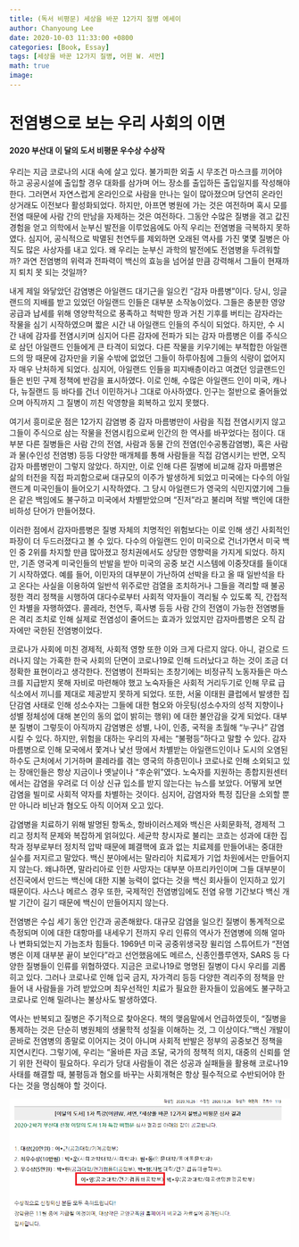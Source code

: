 ```yaml
---
title: (독서 비평문) 세상을 바꾼 12가지 질병 에세이
author: Chanyoung Lee
date: 2020-10-03 11:33:00 +0800
categories: [Book, Essay]
tags: [세상을 바꾼 12가지 질병, 어윈 W. 셔먼]
math: true
image: 
---
```

<H1>전염병으로 보는 우리 사회의 이면 </H1>
<H4><b>2020 부산대 이 달의 도서 비평문 우수상 수상작</b></H4>


   우리는 지금 코로나의 시대 속에 살고 있다. 불가피한 외출 시 무조건 마스크를 끼어야 하고 공공시설에 출입할 경우 대화를 삼가며 어느 장소를 출입하든 출입일지를 작성해야 한다. 그러면서 자연스럽게 온라인으로 사람을 만나는 일이 많아졌으며 당연히 온라인 상거래도 이전보다 활성화되었다. 하지만, 아프면 병원에 가는 것은 여전하며 혹시 모를 전염 때문에 사람 간의 만남을 자제하는 것은 여전하다. 그동안 수많은 질병을 겪고 값진 경험을 얻고 의학에서 눈부신 발전을 이루었음에도 아직 우리는 전염병을 극복하지 못하였다. 심지어, 공식적으로 박멸된 천연두를 제외하면 오래된 역사를 가진 몇몇 질병은 아직도 많은 사상자를 내고 있다. 왜 우리는 눈부신 과학의 발전에도 전염병을 두려워할까? 과연 전염병의 위력과 전파력이 백신의 효능을 넘어설 만큼 강력해서 그들이 현재까지 퇴치 못 되는 것일까?

   내게 제일 와닿았던 감염병은 아일랜드 대기근을 일으킨 “감자 마름병”이다. 당시, 잉글랜드의 지배를 받고 있었던 아일랜드 인들은 대부분 소작농이었다. 그들은 충분한 영양 공급과 납세를 위해 영양학적으로 풍족하고 척박한 땅과 거친 기후를 버티는 감자라는 작물을 심기 시작하였으며 짧은 시간 내 아일랜드 인들의 주식이 되었다. 하지만, 수 시간 내에 감자를 전염시키며 심지어 다른 감자에 전파가 되는 감자 마름병은 이를 주식으로 삼던 아일랜드 인들에게 큰 타격이 되었다. 다른 작물을 키우기에는 부적합한 아일랜드의 땅 때문에 감자만을 키울 수밖에 없었던 그들이 하루아침에 그들의 식량이 없어지자 매우 난처하게 되었다. 심지어, 아일랜드 인들을 피지배층이라고 여겼던 잉글랜드인들은 빈민 구제 정책에 반감을 표시하였다. 이로 인해, 수많은 아일랜드 인이 미국, 캐나다, 뉴질랜드 등 바다를 건너 이민하거나 그대로 아사하였다. 인구는 절반으로 줄어들었으며 아직까지 그 질병이 끼친 악영향을 회복하고 있지 못했다.

   여기서 흥미로운 점은 12가지 감염병 중 감자 마름병만이 사람을 직접 전염시키지 않고 그들이 주식으로 삼는 작물을 전염시킴으로써 인간의 한 역사를 바꾸었다는 점이다. 대부분 다른 질병들은 사람 간의 전염, 사람과 동물 간의 전염(인수공통감염병), 혹은 사람과 물(수인성 전염병) 등등 다양한 매개체를 통해 사람들을 직접 감염시키는 반면, 오직 감자 마름병만이 그렇지 않았다. 하지만, 이로 인해 다른 질병에 비교해 감자 마름병은 삶의 터전을 직접 파괴함으로써 대규모의 이주가 발생하게 되었고 미국에는 다수의 아일랜드계 미국인들이 들어오기 시작하였다. 그 당시 아일랜드가 영국의 식민지였기에 그들은 같은 백임에도 불구하고 미국에서 차별받았으며 “진저”라고 불리며 적발 백인에 대한 비하성 단어가 만들어졌다.

   이러한 점에서 감자마름병은 질병 자체의 치명적인 위험보다는 이로 인해 생긴 사회적인 파장이 더 두드러졌다고 볼 수 있다. 다수의 아일랜드 인이 미국으로 건너가면서 미국 백인 중 2위를 차지할 만큼 많아졌고 정치권에서도 상당한 영향력을 가지게 되었다. 하지만, 기존 영국계 미국인들의 반발을 받아 미국의 공중 보건 시스템에 이중잣대를 들이대기 시작하였다. 예를 들어, 이민자의 대부분이 가난하여 선박을 타고 올 때 일반석을 타고 온다는 사실을 이용하여 일반석 위주로만 검열을 조치하거나 그들을 격리할 때 불공정한 격리 정책을 시행하여 대다수로부터 사회적 약자들이 격리될 수 있도록 직, 간접적인 차별을 자행하였다. 콜레라, 천연두, 흑사병 등등 사람 간의 전염이 가능한 전염병들은 격리 조치로 인해 실제로 전염성이 줄어드는 효과가 있었지만 감자마름병은 오직 감자에만 국한된 전염병이었다.

   코로나가 사회에 미친 경제적, 사회적 영향 또한 이와 크게 다르지 않다. 아니, 겉으로 드러나지 않는 가혹한 한국 사회의 단면이 코로나19로 인해 드러났다고 하는 것이 조금 더 정확한 표현이라고 생각한다. 전염병이 전파되는 초창기에는 비정규직 노동자들은 마스크를 지급받지 못해 자비로 마련해야 했고 노숙자들은 사회적 거리두기로 인해 무료 급식소에서 끼니를 제대로 제공받지 못하게 되었다. 또한, 서울 이태원 클럽에서 발생한 집단감염 사태로 인해 성소수자는 그들에 대한 혐오와 아웃팅(성소수자의 성적 지향이나 성별 정체성에 대해 본인의 동의 없이 밝히는 행위) 에 대한 불안감을 갖게 되었다. 대부분 질병이 그렇듯이 아직까지 감염병은 성별, 나이, 인종, 국적을 초월해 “누구나” 감염시킬 수 있다. 하지만, 위험을 대하는 우리의 자세는 “불평등”하다고 말할 수 있다. 감자마름병으로 인해 모국에서 쫓겨나 낯선 땅에서 차별받는 아일랜드인이나 도시의 오염된 하수도 근처에서 기거하며 콜레라를 겪는 영국의 하층민이나 코로나로 인해 소외되고 있는 장애인들은 항상 지금이나 옛날이나 “후순위”였다. 노숙자를 지원하는 종합지원센터에서는 감염을 우려로 더 이상 신규 입소를 받지 않는다는 뉴스를 보았다. 어떻게 보면 감염을 빌미로 사회적 약자를 차별하는 것이다. 심지어, 감염자와 특정 집단을 소외할 뿐만 아니라 비난과 혐오도 아직 이어져 오고 있다.

   감염병을 치료하기 위해 발명된 항독소, 항바이러스제와 백신은 사회문화적, 경제적 그리고 정치적 문제와 복잡하게 얽혀있다. 세균학 창시자로 불리는 코흐는 성과에 대한 집착과 정부로부터 정치적 압박 때문에 폐결핵에 효과 없는 치료제를 만들어내는 중대한 실수를 저지르고 말았다. 백신 분야에서는 말라리아 치료제가 기업 차원에서는 만들어지지 않는다. 왜냐하면, 말라리아로 인한 사망자는 대부분 아프리카인이며 그들 대부분이 선진국에서 만드는 백신에 대한 지불 능력이 없다는 것을 백신 회사들이 인지하고 있기 때문이다. 사스나 메르스 경우 또한, 국제적인 전염병임에도 전염 유행 기간보다 백신 개발 기간이 길기 때문에 백신이 만들어지지 않는다.

   전염병은 수십 세기 동안 인간과 공존해왔다. 대규모 감염을 일으킨 질병이 통계적으로 측정되며 이에 대한 대항마를 내세우기 전까지 우리 인류의 역사가 전염병에 의해 얼마나 변화되었는지 가늠조차 힘들다. 1969년 미국 공중위생국장 윌리엄 스튜어트가 “전염병은 이제 대부분 끝이 보인다”라고 선언했음에도 메르스, 신종인플루엔자, SARS 등 다양한 질병들이 인류를 위협하였다. 지금은 코로나19로 명명된 질병이 다시 우리를 괴롭히고 있다. 그러나 코로나로 인해 입국 금지, 자가격리 등등 다양한 격리주의 정책을 만들어 내 사람들을 가려 받았으며 최우선적인 치료가 필요한 환자들이 있음에도 불구하고 코로나로 인해 밀려나는 불상사도 발생하였다.

   역사는 반복되고 질병은 주기적으로 찾아온다. 책의 맺음말에서 언급하였듯이, “질병을 통제하는 것은 단순히 병원체의 생물학적 성질을 이해하는 것, 그 이상이다.”백신 개발이 곧바로 전염병의 종말로 이어지는 것이 아니며 사회적 반발은 정부의 공중보건 정책을 지연시킨다. 그렇기에, 우리는 “올바른 자금 조달, 국가의 정책적 의지, 대중의 신뢰를 얻기 위한 전략이 필요하다. 우리가 당대 사람들이 겪은 성공과 실패들을 활용해 코로나19 사태를 해결할 때, 불평등과 혐오를 바꾸는 사회개혁은 항상 필수적으로 수반되어야 한다는 것을 명심해야 할 것이다.

   ![1차 수상](/assets/img/sample/Book_Reward_1.png)